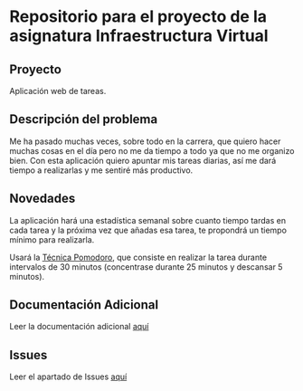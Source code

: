 # Repositorio para el proyecto de la asignatura Infraestructura Virtual
## Proyecto
Aplicación web de tareas.
## Descripción del problema
Me ha pasado muchas veces, sobre todo en la carrera, que quiero hacer muchas cosas en el día pero no me da tiempo a todo ya que no me organizo bien. Con esta aplicación quiero apuntar mis tareas diarias, así me dará tiempo a realizarlas y me sentiré más productivo.
## Novedades
La aplicación hará una estadística semanal sobre cuanto tiempo tardas en cada tarea y la próxima vez que añadas esa tarea, te propondrá un tiempo mínimo para realizarla.

Usará la [Técnica Pomodoro]("https://blog.educalive.com/tecnica-pomodoro/"), que consiste en realizar la tarea durante intervalos de 30 minutos (concentrase durante 25 minutos y descansar 5 minutos).
## Documentación Adicional
Leer la documentación adicional [aquí](docs/Objetivo-0/CONFIGURACION.md")
## Issues
Leer el apartado de Issues [aquí]("./docs/Objetivo-1/ISSUES.md")

